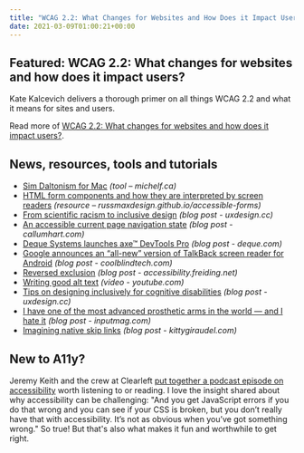 ```yaml
---
title: "WCAG 2.2: What Changes for Websites and How Does it Impact Users?"
date: 2021-03-09T01:00:21+00:00
---
```


## Featured: WCAG 2.2: What changes for websites and how does it impact users?

Kate Kalcevich delivers a thorough primer on all things WCAG 2.2 and what it means for sites and users.

Read more of [WCAG 2.2: What changes for websites and how does it impact users?](https://makeitfable.com/article/wcag-2-2/).

## News, resources, tools and tutorials

- [Sim Daltonism for Mac](https://michelf.ca/projects/mac/sim-daltonism/) *(tool – michelf.ca)*
- [HTML form components and how they are interpreted by screen readers](https://russmaxdesign.github.io/accessible-forms/) *(resource – russmaxdesign.github.io/accessible-forms)*
- [From scientific racism to inclusive design](https://uxdesign.cc/from-scientific-racism-to-inclusive-design-c8b43a4b757d) *(blog post - uxdesign.cc)*
- [An accessible current page navigation state](https://www.callumhart.com/blog/an-accessible-current-page-navigation-state/) *(blog post - callumhart.com)*
- [Deque Systems launches axe™ DevTools Pro](https://www.deque.com/blog/deque-launches-axe-devtools-pro/) *(blog post - deque.com)*
- [Google announces an “all-new” version of TalkBack screen reader for Android](https://coolblindtech.com/google-announces-an-all-new-version-of-talkback-screen-reader-for-android/) *(blog post - coolblindtech.com)*
- [Reversed exclusion](http://accessibility.freiding.net/blogg/20210212/reversed_exclusion.html) *(blog post - accessibility.freiding.net)*
- [Writing good alt text](https://www.youtube.com/watch?v=flf2vS0IoRs) *(video - youtube.com)*
- [Tips on designing inclusively for cognitive disabilities](https://uxdesign.cc/tips-on-designing-inclusively-for-cognitive-disabilities-a7c19852208) *(blog post - uxdesign.cc)*
- [I have one of the most advanced prosthetic arms in the world — and I hate it](https://www.inputmag.com/culture/cyborg-chic-bionic-prosthetic-arm-sucks) *(blog post - inputmag.com)*
- [Imagining native skip links](https://kittygiraudel.com/2021/03/07/imagining-native-skip-links/) *(blog post - kittygiraudel.com)*

## New to A11y?

Jeremy Keith and the crew at Clearleft [put together a podcast episode on accessibility](https://podcast.clearleft.com/season02/episode03/) worth listening to or reading. I love the insight shared about why accessibility can be challenging: "And you get JavaScript errors if you do that wrong and you can see if your CSS is broken, but you don’t really have that with accessibility. It’s not as obvious when you’ve got something wrong." So true! But that's also what makes it fun and worthwhile to get right.
